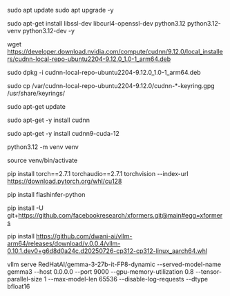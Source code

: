 

sudo apt update
sudo apt upgrade -y

sudo apt-get install libssl-dev libcurl4-openssl-dev python3.12 python3.12-venv python3.12-dev -y


wget https://developer.download.nvidia.com/compute/cudnn/9.12.0/local_installers/cudnn-local-repo-ubuntu2204-9.12.0_1.0-1_arm64.deb

sudo dpkg -i cudnn-local-repo-ubuntu2204-9.12.0_1.0-1_arm64.deb

sudo cp /var/cudnn-local-repo-ubuntu2204-9.12.0/cudnn-*-keyring.gpg /usr/share/keyrings/


sudo apt-get update

sudo apt-get -y install cudnn

sudo apt-get -y install cudnn9-cuda-12


python3.12 -m venv venv

source venv/bin/activate


pip install torch==2.7.1 torchaudio==2.7.1 torchvision --index-url https://download.pytorch.org/whl/cu128


pip install flashinfer-python

pip install -U git+https://github.com/facebookresearch/xformers.git@main#egg=xformers


pip install https://github.com/dwani-ai/vllm-arm64/releases/download/v.0.0.4/vllm-0.10.1.dev0+g6d8d0a24c.d20250726-cp312-cp312-linux_aarch64.whl

vllm serve RedHatAI/gemma-3-27b-it-FP8-dynamic --served-model-name gemma3 --host 0.0.0.0 --port 9000 --gpu-memory-utilization 0.8 --tensor-parallel-size 1 --max-model-len 65536 --disable-log-requests  --dtype bfloat16


